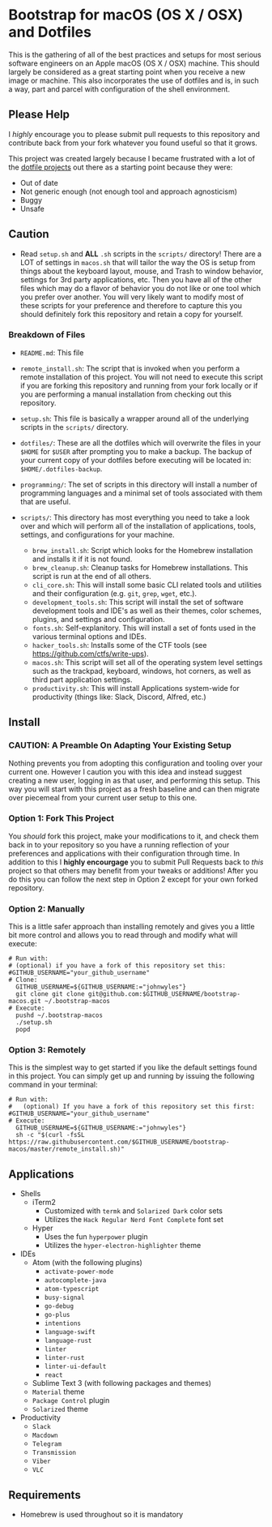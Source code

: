 # Bootstrap for macOS (OS X / OSX) and Dotfiles
This is the gathering of all of the best practices and setups for most serious software engineers on an Apple macOS (OS X / OSX) machine. This should largely be considered as a great starting point when you receive a new image or machine. This also incorporates the use of dotfiles and is, in such a way, part and parcel with configuration of the shell environment.

## Please Help
I *highly* encourage you to please submit pull requests to this repository and contribute back from your fork whatever you found useful so that it grows.

This project was created largely because I became frustrated with a lot of the [dotfile projects](https://github.com/webpro/awesome-dotfiles) out there as a starting point because they were:

  - Out of date
  - Not generic enough (not enough tool and approach agnosticism)
  - Buggy
  - Unsafe

## Caution
  - Read `setup.sh` and **ALL** `.sh` scripts in the `scripts/` directory!  There are a LOT of settings in `macos.sh` that will tailor the way the OS is setup from things about the keyboard layout, mouse, and Trash to window behavior, settings for 3rd party applications, etc. Then you have all of the other files which may do a flavor of behavior you do not like or one tool which you prefer over another. You will very likely want to modify most of these scripts for your preference and therefore to capture this you should definitely fork this repository and retain a copy for yourself.

### Breakdown of Files
  - `README.md`: This file
  - `remote_install.sh`: The script that is invoked when you perform a remote installation of this project. You will not need to execute this script if you are forking this repository and running from your fork locally or if you are performing a manual installation from checking out this repository.
  - `setup.sh`: This file is basically a wrapper around all of the underlying scripts in the `scripts/` directory.
  - `dotfiles/`: These are all the dotfiles which will overwrite the files in your `$HOME` for `$USER` after prompting you to make a backup.  The backup of your current copy of your dotfiles before executing will be located in: `$HOME/.dotfiles-backup`.

  - `programming/`: The set of scripts in this directory will install a number of programming languages and a minimal set of tools associated with them that are useful.
  - `scripts/`: This directory has most everything you need to take a look over and which will perform all of the installation of applications, tools, settings, and configurations for your machine.
    - `brew_install.sh`: Script which looks for the Homebrew installation and installs it if it is not found.
    - `brew_cleanup.sh`: Cleanup tasks for Homebrew installations.  This script is run at the end of all others.
    - `cli_core.sh`: This will install some basic CLI related tools and utilities and their configuration (e.g. `git`, `grep`, `wget`, etc.).
    - `development_tools.sh`: This script will install the set of software development tools and IDE's as well as their themes, color schemes, plugins, and settings and configuration.
    - `fonts.sh`: Self-explanitory. This will install a set of fonts used in the various terminal options and IDEs.
    - `hacker_tools.sh`: Installs some of the CTF tools (see https://github.com/ctfs/write-ups).
    - `macos.sh`: This script will set all of the operating system level settings such as the trackpad, keyboard, windows, hot corners, as well as third part application settings.
    - `productivity.sh`: This will install Applications system-wide for productivity (things like: Slack, Discord, Alfred, etc.)

## Install
### CAUTION: A Preamble On Adapting Your Existing Setup
Nothing prevents you from adopting this configuration and tooling over your current one. However I caution you with this idea and instead suggest creating a new user, logging in as that user, and performing this setup. This way you will start with this project as a fresh baseline and can then migrate over piecemeal from your current user setup to this one.

### Option 1: Fork This Project
You *should* fork this project, make your modifications to it, and check them back in to your repository so you have a running reflection of your preferences and applications with their configuration through time. In addition to this I **highly encourgage** you to submit Pull Requests back to *this* project so that others may benefit from your tweaks or additions!  After you do this you can follow the next step in Option 2 except for your own forked repository.

### Option 2: Manually
This is a little safer approach than installing remotely and gives you a little bit more control and allows you to read through and modify what will execute:

```
# Run with:
# (optional) if you have a fork of this repository set this:
#GITHUB_USERNAME="your_github_username"
# Clone:
  GITHUB_USERNAME=${GITHUB_USERNAME:="johnwyles"}
  git clone git clone git@github.com:$GITHUB_USERNAME/bootstrap-macos.git ~/.bootstrap-macos
# Execute:
  pushd ~/.bootstrap-macos
  ./setup.sh
  popd
```

### Option 3: Remotely
This is the simplest way to get started if you like the default settings found in this project. You can simply get up and running by issuing the following command in your terminal:

```
# Run with:
#   (optional) If you have a fork of this repository set this first:
#GITHUB_USERNAME="your_github_username"
# Execute:
  GITHUB_USERNAME=${GITHUB_USERNAME:="johnwyles"}
  sh -c "$(curl -fsSL https://raw.githubusercontent.com/$GITHUB_USERNAME/bootstrap-macos/master/remote_install.sh)"
```

## Applications
  - Shells
    - iTerm2
      - Customized with `termk` and `Solarized Dark` color sets
      - Utilizes the `Hack Regular Nerd Font Complete` font set
    - Hyper
      - Uses the fun `hyperpower` plugin
      - Utilizes the `hyper-electron-highlighter` theme
  - IDEs
    - Atom (with the following plugins)
      - `activate-power-mode`
      - `autocomplete-java`
      - `atom-typescript`
      - `busy-signal`
      - `go-debug`
      - `go-plus`
      - `intentions`
      - `language-swift`
      - `language-rust`
      - `linter`
      - `linter-rust`
      - `linter-ui-default`
      - `react`
	 - Sublime Text 3 (with following packages and themes)
      - `Material` theme
      - `Package Control` plugin
      - `Solarized` theme
  - Productivity
    - `Slack`
    - `Macdown`
    - `Telegram`
    - `Transmission`
    - `Viber`
    - `VLC`

## Requirements
  - Homebrew is used throughout so it is mandatory
